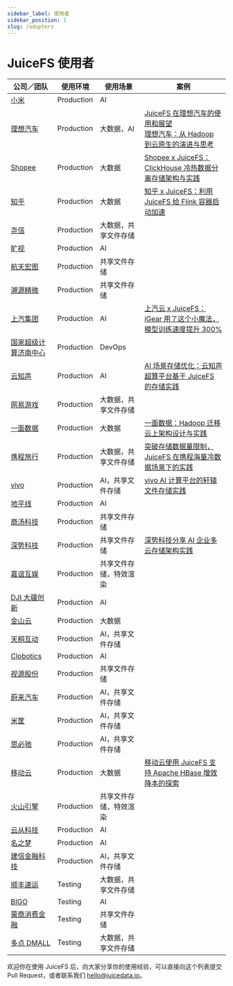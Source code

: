 ```yaml
---
sidebar_label: 使用者
sidebar_position: 1
slug: /adopters
---
```


# JuiceFS 使用者

| 公司／团队                                       | 使用环境   | 使用场景               | 案例                                                                                                                                                                                                  |
|--------------------------------------------------|------------|------------------------|-------------------------------------------------------------------------------------------------------------------------------------------------------------------------------------------------------|
| [小米](https://www.mi.com)                       | Production | AI                     |                                                                                                                                                                                                       |
| [理想汽车](https://www.lixiang.com)              | Production | 大数据，AI             | [JuiceFS 在理想汽车的使用和展望](https://juicefs.com/zh-cn/blog/li-auto-with-juicefs)<br />[理想汽车：从 Hadoop 到云原生的演进与思考](https://juicefs.com/zh-cn/blog/liauto-case-hadoop-cloudnatrive) |
| [Shopee](https://shopee.com)                     | Production | 大数据                 | [Shopee x JuiceFS：ClickHouse 冷热数据分离存储架构与实践](https://juicefs.com/zh-cn/blog/shopee-clickhouse-with-juicefs)                                                                              |
| [知乎](https://www.zhihu.com)                    | Production | 大数据                 | [知乎 x JuiceFS：利用 JuiceFS 给 Flink 容器启动加速](https://juicefs.com/zh-cn/blog/zhihu-flink-with-juicefs)                                                                                         |
| [尧信](https://www.yaoxinhd.com)                 | Production | 大数据，共享文件存储   |                                                                                                                                                                                                       |
| [旷视](https://megvii.com)                       | Production | AI                     |                                                                                                                                                                                                       |
| [航天宏图](https://www.piesat.cn)                | Production | 共享文件存储           |                                                                                                                                                                                                       |
| [溯源精微](https://www.geneway.cn)               | Production | 共享文件存储           |                                                                                                                                                                                                       |
| [上汽集团](https://www.saicmotor.com/chinese)    | Production | AI                     | [上汽云 x JuiceFS：iGear 用了这个小魔法，模型训练速度提升 300%](https://juicefs.com/zh-cn/blog/performance-boost-3x-on-igear-platform)                                                                |
| [国家超级计算济南中心](https://www.nsccjn.cn)    | Production | DevOps                 |                                                                                                                                                                                                       |
| [云知声](https://www.unisound.com)               | Production | AI                     | [AI 场景存储优化：云知声超算平台基于 JuiceFS 的存储实践](https://juicefs.com/zh-cn/blog/juicefs-support-ai-storage-at-unisound)                                                                       |
| [网易游戏](https://game.163.com)                 | Production | 大数据，共享文件存储   |                                                                                                                                                                                                       |
| [一面数据](https://www.yimian.com.cn)            | Production | 大数据                 | [一面数据：Hadoop 迁移云上架构设计与实践](https://juicefs.com/zh-cn/blog/yimiancase)                                                                                                                  |
| [携程旅行](https://www.ctrip.com)                | Production | 大数据，共享文件存储   | [突破存储数据量限制，JuiceFS 在携程海量冷数据场景下的实践](https://juicefs.com/zh-cn/blog/xiecheng-case)                                                                                              |
| [vivo](https://www.vivo.com)                     | Production | AI，共享文件存储       | [vivo AI 计算平台的轩辕文件存储实践](https://www.infoq.cn/article/3oFSOWfYGsX5h7xzsIe6)                                                                                                               |
| [地平线](https://horizon.ai)                     | Production | AI                     |                                                                                                                                                                                                       |
| [商汤科技](https://www.sensetime.com/cn)         | Production | 共享文件存储           |                                                                                                                                                                                                       |
| [深势科技](https://www.dp.tech)                  | Production | 共享文件存储           | [深势科技分享 AI 企业多云存储架构实践](https://juicefs.com/zh-cn/blog/dptech-ai-storage-in-multi-cloud-practice)                                                                                      |
| [嘉谊互娱](http://www.joyient.com)               | Production | 共享文件存储，特效渲染     |                                                                                                                                                                                                       |
| [DJI 大疆创新](https://www.dji.com/cn)           | Production | AI                     |                                                                                                                                                                                                       |
| [金山云](https://www.ksyun.com)                  | Production | 大数据                 |                                                                                                                                                                                                       |
| [天桐互动](https://www.kuaidianyuedu.com)        | Production | AI，共享文件存储       |                                                                                                                                                                                                       |
| [Clobotics](https://clobotics.com)               | Production | AI                     |                                                                                                                                                                                                       |
| [视源股份](http://www.cvte.com)                  | Production | 共享文件存储           |                                                                                                                                                                                                       |
| [蔚来汽车](https://www.nio.cn)                   | Production | AI，共享文件存储       |                                                                                                                                                                                                       |
| [米筐](https://www.ricequant.com)                | Production | AI，共享文件存储       |                                                                                                                                                                                                       |
| [思必驰](https://www.aispeech.com)               | Production | AI，共享文件存储       |                                                                                                                                                                                                       |
| [移动云](https://ecloud.he.chinamobile.com)      | Production | 大数据                 | [移动云使用 JuiceFS 支持 Apache HBase 增效降本的探索](https://juicefs.com/zh-cn/blog/juicefs-support-hbase-at-chinamobile-cloud)                                                                      |
| [火山引擎](https://www.volcengine.com)           | Production | 共享文件存储，特效渲染 |                                                                                                                                                                                                       |
| [云从科技](https://www.cloudwalk.com)            | Production | AI                     |                                                                                                                                                                                                       |
| [名之梦](https://minimax-ai.com)            | Production | AI                     |                                                                                                                                                                                                       |
| [建信金融科技](https://www.ccbft.com/)            | Production | AI，共享文件存储                     |                                                                                                                                                                                                       |
| [顺丰速运](https://www.sf-express.com)           | Testing    | 大数据，共享文件存储   |                                                                                                                                                                                                       |
| [BIGO](https://bigo.tv)                          | Testing    | AI                     |                                                                                                                                                                                                       |
| [蒙商消费金融](https://www.mengshangxiaofei.com) | Testing    | 共享文件存储           |                                                                                                                                                                                                       |
| [多点 DMALL](https://www.dmall.com)              | Testing    | 大数据，共享文件存储   |                                                                                                                                                                                                       |

欢迎你在使用 JuiceFS 后，向大家分享你的使用经验，可以直接向这个列表提交 Pull Request，或者联系我们 hello@juicedata.io。

